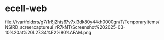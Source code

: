 # ecell-web
file:///var/folders/g7/1r8j2hts67v7xl3dk80y44kh0000gn/T/TemporaryItems/NSIRD_screencaptureui_rR7kMT/Screenshot%202025-03-10%20at%201.27.34%E2%80%AFAM.png
